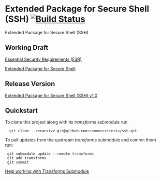 Extended Package for Secure Shell (SSH) [![Build Status](https://jenkins-criteria.rhcloud.com/buildStatus/icon?job=protection-profiles/ssh)](https://jenkins-criteria.rhcloud.com/job/protection-profiles/job/ssh/)
============

Extended Package for Secure Shell (SSH)

## Working Draft
[Essential Security Requirements (ESR)](http://common-criteria.rhcloud.com/ssh/output/ssh-esr.html)

[Extended Package for Secure Shell](http://common-criteria.rhcloud.com/ssh/output/ssh-release.html)

## Release Version
[Extended Package for Secure Shell (SSH) v1.0](https://www.niap-ccevs.org/Profile/Info.cfm?id=389)

## Quickstart
To clone this project along with its _transforms_ submodule run:

````
  git clone --recursive git@github.com:commoncriteria/ssh.git
````
To pull updates from the upstream _transforms_ submodule and commit them run:
````
 git submodule update --remote transforms
 git add transforms
 git commit
````

[Help working with Transforms Submodule](https://github.com/commoncriteria/transforms/wiki/Working-with-Transforms-as-a-Submodule)
